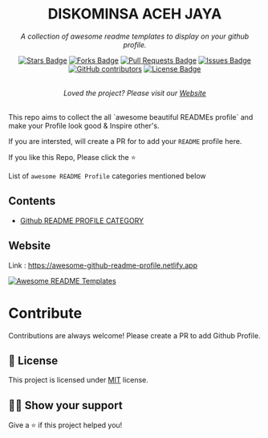 <h1 align="center">DISKOMINSA ACEH JAYA</h1>
<p align="center"><i>A collection of awesome readme templates to display on your github profile.</i></p>
<div align="center">
  <a href="#"><img src="https://img.shields.io/github/stars/elangosundar/awesome-README-templates" alt="Stars Badge"/></a>
<a href="#"><img src="https://img.shields.io/github/forks/elangosundar/awesome-README-templates" alt="Forks Badge"/></a>
<a href="#"><img src="https://img.shields.io/github/issues-pr/elangosundar/awesome-README-templates" alt="Pull Requests Badge"/></a>
<a href="#"><img src="https://img.shields.io/github/issues/elangosundar/awesome-README-templates" alt="Issues Badge"/></a>
<a href="#"><img alt="GitHub contributors" src="https://img.shields.io/github/contributors/elangosundar/awesome-README-templates?color=2b9348"></a>
<a href="#"><img src="https://img.shields.io/github/license/elangosundar/awesome-README-templates?color=2b9348" alt="License Badge"/></a>
</div>
<br>
<p align="center"><i>Loved the project? Please visit our <a href="https://awesome-github-readme-profile.netlify.app">Website</a></i></p>
<br>
This repo aims to collect the all `awesome beautiful READMEs profile` and make your Profile look good & Inspire other's.

If you are intersted, will create a PR for to add your `README` profile here.

If you like this Repo, Please click the :star:

List of `awesome README Profile` categories mentioned below

## Contents
  - [Github README PROFILE CATEGORY](#github-readme-profile-category)

## Website

Link : https://awesome-github-readme-profile.netlify.app

<a href="https://awesome-github-readme-profile.netlify.app"><img src="https://raw.githubusercontent.com/elangosundar/awesome-README-templates/master/awesome-github-profile.png" alt="Awesome README Templates" /></a>


# Contribute

Contributions are always welcome! Please create a PR to add Github Profile.

## :pencil: License

This project is licensed under [MIT](https://opensource.org/licenses/MIT) license.

## :man_astronaut: Show your support

Give a ⭐️ if this project helped you!
